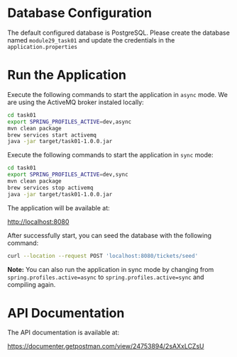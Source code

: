 # Database Configuration


The default configured database is PostgreSQL. Please create the database named `module29_task01` and update the credentials in the `application.properties`

# Run the Application

Execute the following commands to start the application in `async` mode. We are using the ActiveMQ broker instaled locally:

```bash
cd task01
export SPRING_PROFILES_ACTIVE=dev,async
mvn clean package
brew services start activemq
java -jar target/task01-1.0.0.jar
```

Execute the following commands to start the application in `sync` mode:

```bash
cd task01
export SPRING_PROFILES_ACTIVE=dev,sync
mvn clean package
brew services stop activemq
java -jar target/task01-1.0.0.jar
```

The application will be available at:

[http://localhost:8080](http://localhost:8080)

After successfully start, you can seed the database with the following command:

```bash
curl --location --request POST 'localhost:8080/tickets/seed'
```

**Note:** You can also run the application in sync mode by changing from `spring.profiles.active=async` to `spring.profiles.active=sync` and compiling again.


# API Documentation

The API documentation is available at:

https://documenter.getpostman.com/view/24753894/2sAXxLCZsU